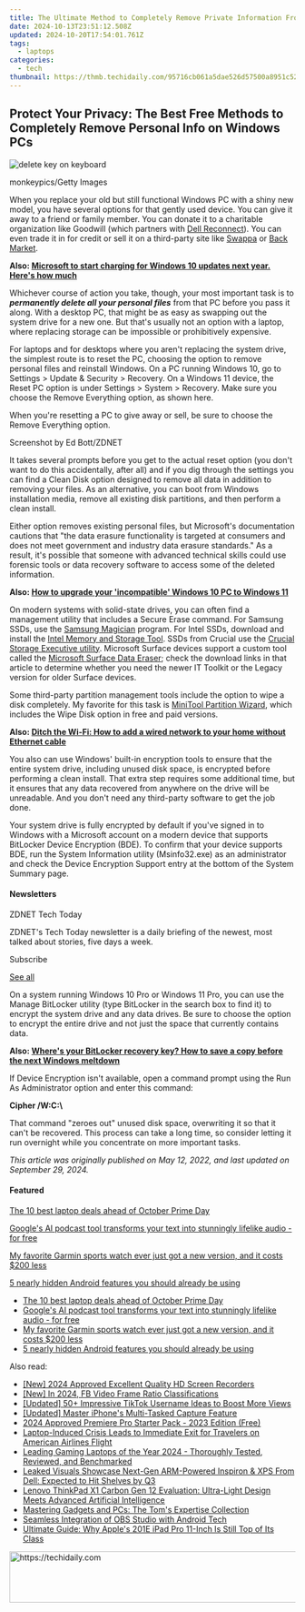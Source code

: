```yaml
---
title: The Ultimate Method to Completely Remove Private Information From a Windows Laptop, Without Spending Money
date: 2024-10-13T23:51:12.508Z
updated: 2024-10-20T17:54:01.761Z
tags:
  - laptops
categories:
  - tech
thumbnail: https://thmb.techidaily.com/95716cb061a5dae526d57500a8951c520e1cad5f6661b79a6595a67d8bfbaed5.jpg
---
```


## Protect Your Privacy: The Best Free Methods to Completely Remove Personal Info on Windows PCs

![delete key on keyboard](https://www.zdnet.com/a/img/resize/d63e45ef5eb131dc96ab27bda73125ed344a82c5/2024/09/29/d681f9f6-c785-48e5-b76d-2d11b529a893/gettyimages-172972238.jpg?auto=webp&width=1280)

monkeypics/Getty Images

When you replace your old but still functional Windows PC with a shiny new model, you have several options for that gently used device. You can give it away to a friend or family member. You can donate it to a charitable organization like Goodwill (which partners with [Dell Reconnect](https://shop-links.co/link/?exclusive=1&publisher_slug=itechdaily19598&url=https%3A%2F%2Fwww.dell.com%2Fen-us%2Fdt%2Fcorporate%2Fsocial-impact%2Fadvancing-sustainability%2Fhow-to-recycle%2Ffaq.htm%23tab0%3D1)). You can even trade it in for credit or sell it on a third-party site like [Swappa](https://swappa.com/sell/laptop) or [Back Market](https://www.awin1.com/awclick.php?mid=18275&id=423585&clickref=zd-%5F%5FCOM%5FCLICK%5FID%5F%5F-dtp&ued=https%3A%2F%2Fwww.backmarket.com%2Fen-us%2Fbuyback%2Fhome). 

**Also: [Microsoft to start charging for Windows 10 updates next year. Here's how much](https://www.zdnet.com/article/microsoft-to-start-charging-for-windows-10-updates-next-year-heres-how-much/)**

Whichever course of action you take, though, your most important task is to **_permanently delete all your personal files_** from that PC before you pass it along. With a desktop PC, that might be as easy as swapping out the system drive for a new one. But that's usually not an option with a laptop, where replacing storage can be impossible or prohibitively expensive. 

For laptops and for desktops where you aren't replacing the system drive, the simplest route is to reset the PC, choosing the option to remove personal files and reinstall Windows. On a PC running Windows 10, go to Settings > Update & Security > Recovery. On a Windows 11 device, the Reset PC option is under Settings > System > Recovery. Make sure you choose the Remove Everything option, as shown here.

When you're resetting a PC to give away or sell, be sure to choose the Remove Everything option.

Screenshot by Ed Bott/ZDNET

It takes several prompts before you get to the actual reset option (you don't want to do this accidentally, after all) and if you dig through the settings you can find a Clean Disk option designed to remove all data in addition to removing your files. As an alternative, you can boot from Windows installation media, remove all existing disk partitions, and then perform a clean install.

Either option removes existing personal files, but Microsoft's documentation cautions that "the data erasure functionality is targeted at consumers and does not meet government and industry data erasure standards." As a result, it's possible that someone with advanced technical skills could use forensic tools or data recovery software to access some of the deleted information.

**Also: [How to upgrade your 'incompatible' Windows 10 PC to Windows 11](https://www.zdnet.com/article/how-to-upgrade-your-incompatible-windows-10-pc-to-windows-11/)**

On modern systems with solid-state drives, you can often find a management utility that includes a Secure Erase command. For Samsung SSDs, use the [Samsung Magician](https://shop-links.co/link/?exclusive=1&publisher_slug=itechdaily19598&url=https%3A%2F%2Fsemiconductor.samsung.com%2Fconsumer-storage%2Fmagician%2F) program. For Intel SSDs, download and install the [Intel Memory and Storage Tool](https://www.intel.com/content/www/us/en/download/19543/intel-memory-and-storage-tool-gui.html?v=t). SSDs from Crucial use the [Crucial Storage Executive utility](https://www.crucial.com/support/storage-executive). Microsoft Surface devices support a custom tool called the [Microsoft Surface Data Eraser](https://learn.microsoft.com/en-us/surface/surface-it-toolkit-data-eraser); check the download links in that article to determine whether you need the newer IT Toolkit or the Legacy version for older Surface devices.

Some third-party partition management tools include the option to wipe a disk completely. My favorite for this task is [MiniTool Partition Wizard](https://www.partitionwizard.com/), which includes the Wipe Disk option in free and paid versions.

**Also: [Ditch the Wi-Fi: How to add a wired network to your home without Ethernet cable](https://www.zdnet.com/home-and-office/work-life/ditch-the-wi-fi-how-to-add-a-wired-network-to-your-home-without-ethernet-cable/)**

You also can use Windows' built-in encryption tools to ensure that the entire system drive, including unused disk space, is encrypted before performing a clean install. That extra step requires some additional time, but it ensures that any data recovered from anywhere on the drive will be unreadable. And you don't need any third-party software to get the job done.

Your system drive is fully encrypted by default if you've signed in to Windows with a Microsoft account on a modern device that supports BitLocker Device Encryption (BDE). To confirm that your device supports BDE, run the System Information utility (Msinfo32.exe) as an administrator and check the Device Encryption Support entry at the bottom of the System Summary page.

#### Newsletters

ZDNET Tech Today

ZDNET's Tech Today newsletter is a daily briefing of the newest, most talked about stories, five days a week.

 Subscribe

[See all](https://www.zdnet.com/newsletters/)

On a system running Windows 10 Pro or Windows 11 Pro, you can use the Manage BitLocker utility (type BitLocker in the search box to find it) to encrypt the system drive and any data drives. Be sure to choose the option to encrypt the entire drive and not just the space that currently contains data.

**Also: [Where's your BitLocker recovery key? How to save a copy before the next Windows meltdown](https://www.zdnet.com/article/wheres-your-bitlocker-recovery-key-how-to-save-a-copy-before-the-next-windows-meltdown/)**

If Device Encryption isn't available, open a command prompt using the Run As Administrator option and enter this command:

**Cipher /W:C:\\**

That command "zeroes out" unused disk space, overwriting it so that it can't be recovered. This process can take a long time, so consider letting it run overnight while you concentrate on more important tasks.

_This article was originally published on May 12, 2022, and last updated on September 29, 2024\._ 

#### Featured

[The 10 best laptop deals ahead of October Prime Day](https://www.zdnet.com/article/best-early-prime-day-laptop-deals-2024/ "The 10 best laptop deals ahead of October Prime Day")

[Google's AI podcast tool transforms your text into stunningly lifelike audio - for free](https://www.zdnet.com/article/googles-ai-podcast-tool-transforms-your-text-into-stunningly-lifelike-audio-for-free/ "Google's AI podcast tool transforms your text into stunningly lifelike audio - for free")

[My favorite Garmin sports watch ever just got a new version, and it costs $200 less](https://www.zdnet.com/article/my-favorite-garmin-sports-watch-ever-just-got-a-new-version-and-it-costs-200-less/ "My favorite Garmin sports watch ever just got a new version, and it costs $200 less")

[5 nearly hidden Android features you should already be using](https://www.zdnet.com/article/5-nearly-hidden-android-features-you-should-already-be-using/ "5 nearly hidden Android features you should already be using")

* [The 10 best laptop deals ahead of October Prime Day](https://www.zdnet.com/article/best-early-prime-day-laptop-deals-2024/ "The 10 best laptop deals ahead of October Prime Day")
* [Google's AI podcast tool transforms your text into stunningly lifelike audio - for free](https://www.zdnet.com/article/googles-ai-podcast-tool-transforms-your-text-into-stunningly-lifelike-audio-for-free/ "Google's AI podcast tool transforms your text into stunningly lifelike audio - for free")
* [My favorite Garmin sports watch ever just got a new version, and it costs $200 less](https://www.zdnet.com/article/my-favorite-garmin-sports-watch-ever-just-got-a-new-version-and-it-costs-200-less/ "My favorite Garmin sports watch ever just got a new version, and it costs $200 less")
* [5 nearly hidden Android features you should already be using](https://www.zdnet.com/article/5-nearly-hidden-android-features-you-should-already-be-using/ "5 nearly hidden Android features you should already be using")

<ins class="adsbygoogle"
     style="display:block"
     data-ad-format="autorelaxed"
     data-ad-client="ca-pub-7571918770474297"
     data-ad-slot="1223367746"></ins>

<ins class="adsbygoogle"
     style="display:block"
     data-ad-client="ca-pub-7571918770474297"
     data-ad-slot="8358498916"
     data-ad-format="auto"
     data-full-width-responsive="true"></ins>

<span class="atpl-alsoreadstyle">Also read:</span>
<div><ul>
<li><a href="https://screen-capture.techidaily.com/new-2024-approved-excellent-quality-hd-screen-recorders/"><u>[New] 2024 Approved Excellent Quality HD Screen Recorders</u></a></li>
<li><a href="https://facebook-clips.techidaily.com/new-in-2024-fb-video-frame-ratio-classifications/"><u>[New] In 2024, FB Video Frame Ratio Classifications</u></a></li>
<li><a href="https://tiktok-clips.techidaily.com/updated-50plus-impressive-tiktok-username-ideas-to-boost-more-views/"><u>[Updated] 50+ Impressive TikTok Username Ideas to Boost More Views</u></a></li>
<li><a href="https://extra-skills.techidaily.com/updated-master-iphones-multi-tasked-capture-feature/"><u>[Updated] Master iPhone's Multi-Tasked Capture Feature</u></a></li>
<li><a href="https://fox-cloud.techidaily.com/2024-approved-premiere-pro-starter-pack-2023-edition-free/"><u>2024 Approved Premiere Pro Starter Pack - 2023 Edition (Free)</u></a></li>
<li><a href="https://hardware-reviews.techidaily.com/laptop-induced-crisis-leads-to-immediate-exit-for-travelers-on-american-airlines-flight/"><u>Laptop-Induced Crisis Leads to Immediate Exit for Travelers on American Airlines Flight</u></a></li>
<li><a href="https://hardware-reviews.techidaily.com/leading-gaming-laptops-of-the-year-2024-thoroughly-tested-reviewed-and-benchmarked/"><u>Leading Gaming Laptops of the Year 2024 - Thoroughly Tested, Reviewed, and Benchmarked</u></a></li>
<li><a href="https://hardware-reviews.techidaily.com/leaked-visuals-showcase-next-gen-arm-powered-inspiron-and-xps-from-dell-expected-to-hit-shelves-by-q3/"><u>Leaked Visuals Showcase Next-Gen ARM-Powered Inspiron & XPS From Dell: Expected to Hit Shelves by Q3</u></a></li>
<li><a href="https://hardware-reviews.techidaily.com/lenovo-thinkpad-x1-carbon-gen-12-evaluation-ultra-light-design-meets-advanced-artificial-intelligence/"><u>Lenovo ThinkPad X1 Carbon Gen 12 Evaluation: Ultra-Light Design Meets Advanced Artificial Intelligence</u></a></li>
<li><a href="https://hardware-reviews.techidaily.com/mastering-gadgets-and-pcs-the-toms-expertise-collection/"><u>Mastering Gadgets and PCs: The Tom's Expertise Collection</u></a></li>
<li><a href="https://remote-screen-capture.techidaily.com/seamless-integration-of-obs-studio-with-android-tech/"><u>Seamless Integration of OBS Studio with Android Tech</u></a></li>
<li><a href="https://buynow-help.techidaily.com/ultimate-guide-why-apples-201e-ipad-pro-11-inch-is-still-top-of-its-class/"><u>Ultimate Guide: Why Apple's 201E iPad Pro 11-Inch Is Still Top of Its Class</u></a></li>
</ul></div>

<!-- affiliate ads begin -->
<a href="https://aligracehair.sjv.io/c/5597632/1948954/19272" target="_top" id="1948954">
  <img src="//a.impactradius-go.com/display-ad/19272-1948954" border="0" alt="https://techidaily.com" width="728" height="90"/>
</a>
<img height="0" width="0" src="https://aligracehair.sjv.io/i/5597632/1948954/19272" style="position:absolute;visibility:hidden;" border="0" />
<!-- affiliate ads end -->

